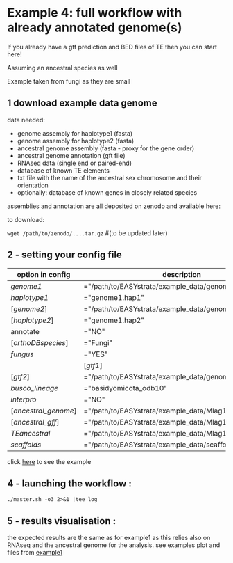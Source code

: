 # Example 4: full workflow with already annotated genome(s) 

If you already have a gtf prediction and BED files of TE then you can start here!

Assuming an ancestral species as well  
 
Example taken from fungi as they are small 

## 1 download example data genome

data needed:
 - genome assembly for haplotype1 (fasta)
 - genome assembly for haplotype2 (fasta)
 - ancestral genome assembly (fasta - proxy for the gene order)
 - ancestral genome annotation (gft file)
 - RNAseq data (single end or paired-end)
 - database of known TE elements 
 - txt file with the name of the ancestral sex chromosome and their orientation
 - optionally: database of known genes in closely related species


assemblies and annotation are all deposited on zenodo and available here: 

to download: 

`wget /path/to/zenodo/....tar.gz` #(to be updated later)

## 2 - setting your config file


| option in config | description |
| --- | --- |
| *genome1* | ="/path/to/EASYstrata/example_data/genome1.hap1.fa.gz" |
| *haplotype1* | ="genome1.hap1" |
| \[*genome2*\] | ="/path/to/EASYstrata/example_data/genome1.hap2.fa.gz" |
| \[*haplotype2*\] | ="genome1.hap2" |
| annotate | ="NO" |
| \[*orthoDBspecies*\] | ="Fungi" |
| *fungus* | ="YES" |
|| \[*gtf1*\] | ="/path/to/EASYstrata/example_data/genome1.hap1.gff.gz"  |
| \[*gtf2*\] | ="/path/to/EASYstrata/example_data/genome2.hap2.gff.gz" |
| *busco_lineage* | ="basidyomicota_odb10" |
| *interpro* | ="NO" |
| \[*ancestral_genome*\] |  ="/path/to/EASYstrata/example_data/Mlag129.A1.fa.gz" |
| \[*ancestral_gff*\] | ="/path/to/EASYstrata/example_data/Mlag129.A1.gff" |
| *TEancestral* | ="/path/to/EASYstrata/example_data/Mlag129.A1.TE.bed" |
| *scaffolds* | ="/path/to/EASYstrata/example_data/scaffold.txt" |

click [here](/example4.config) to see the example

## 4 - launching the workflow : 


```./master.sh -o3 2>&1 |tee log```


## 5 - results visualisation :

the expected results are the same as for example1 as this relies also on RNAseq and the ancestral genome for the analysis.
see examples plot and files from [example1](/example1.config)
